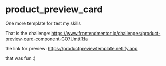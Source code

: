 # product_preview_card
One more template for test my skills

That is the challenge: https://www.frontendmentor.io/challenges/product-preview-card-component-GO7UmttRfa

the link for preview: https://productpreviewtemplate.netlify.app

that was fun :)
